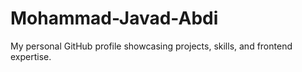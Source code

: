 # Mohammad-Javad-Abdi
My personal GitHub profile showcasing projects, skills, and frontend expertise.
